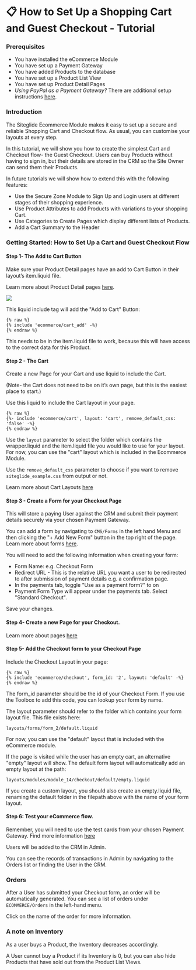 # 📋 How to Set Up a Shopping Cart and Guest Checkout - Tutorial

### Prerequisites

* You have installed the eCommerce Module
* You have set up a Payment Gateway
* You have added Products to the database
* You have set up a Product List View
* You have set up Product Detail Pages
* _Using PayPal as a Payment Gateway?_ There are additional setup instructions [here](/ecommerce/get-started-ecommerce/payment-gateways/paypal-custom-params.md).

### Introduction

The Siteglide Ecommerce Module makes it easy to set up a secure and reliable Shopping Cart and Checkout flow. As usual, you can customise your layouts at every step.

In this tutorial, we will show you how to create the simplest Cart and Checkout flow- the Guest Checkout. Users can buy Products without having to sign in, but their details are stored in the CRM so the Site Owner can send them their Products.

In future tutorials we will show how to extend this with the following features:

* Use the Secure Zone Module to Sign Up and Login users at different stages of their shopping experience.
* Use Product Attributes to add Products with variations to your shopping Cart.
* Use Categories to Create Pages which display different lists of Products.
* Add a Cart Summary to the Header

### Getting Started: How to Set Up a Cart and Guest Checkout Flow

#### Step 1- The Add to Cart Button

Make sure your Product Detail pages have an add to Cart Button in their layout’s item.liquid file.

Learn more about Product Detail pages [here](/ecommerce/get-started-ecommerce/cart-checkout-and-quotes/product-views/product-detail.md).

![](https://d258lu9myqkejp.cloudfront.net/attachment\_images/09bec6936a6d6b6df748b7b4d793a9bd3e35619c1a44369f1508ff70eabc0bd679bbc6c1-f720-4782-a09c-c66699\_dv7ljb.png)

This liquid include tag will add the "Add to Cart" Button:

```liquid
{% raw %}
{% include 'ecommerce/cart_add' -%}
{% endraw %}
```

This needs to be in the item.liquid file to work, because this will have access to the correct data for this Product.

#### Step 2 - The Cart

Create a new Page for your Cart and use liquid to include the Cart.

(Note- the Cart does not need to be on it’s own page, but this is the easiest place to start.)

Use this liquid to include the Cart layout in your page.

```liquid
{% raw %}
{%- include 'ecommerce/cart', layout: 'cart', remove_default_css: 'false' -%}
{% endraw %}
```

Use the `layout` parameter to select the folder which contains the wrapper.liquid and the item.liquid file you would like to use for your layout. For now, you can use the "cart" layout which is included in the Ecommerce Module.

Use the `remove_default_css` parameter to choose if you want to remove `siteglide_example.css` from output or not.

Learn more about Cart Layouts [here](/ecommerce/get-started-ecommerce/cart-checkout-and-quotes/cart/cart-layouts.md)

#### Step 3 - Create a Form for your Checkout Page

This will store a paying User against the CRM and submit their payment details securely via your chosen Payment Gateway.

You can add a form by navigating to `CMS/Forms` in the left hand Menu and then clicking the "+ Add New Form" button in the top right of the page. Learn more about forms [here](/cms/forms/quickstart-forms.md).

You will need to add the following information when creating your form:

* Form Name: e.g. Checkout Form
* Redirect URL - This is the relative URL you want a user to be redirected to after submission of payment details e.g. a confirmation page.
* In the payments tab, toggle "Use as a payment form?" to on
* Payment Form Type will appear under the payments tab. Select "Standard Checkout".

Save your changes.

#### Step 4- Create a new Page for your Checkout.

Learn more about pages [here](/cms/pages/quickstart-pages.md)

#### Step 5- Add the Checkout form to your Checkout Page

Include the Checkout Layout in your page:

```liquid
{% raw %}
{% include 'ecommerce/checkout', form_id: '2', layout: 'default' -%}
{% endraw %}
```

The form\_id parameter should be the id of your Checkout Form. If you use the Toolbox to add this code, you can lookup your form by name.

The layout parameter should refer to the folder which contains your form layout file. This file exists here:

`layouts/forms/form_2/default.liquid`

For now, you can use the "default" layout that is included with the eCommerce module.

If the page is visited while the user has an empty cart, an alternative "empty" layout will show. The default form layout will automatically add an empty layout at the path:

`layouts/modules/module_14/checkout/default/empty.liquid`

If you create a custom layout, you should also create an empty.liquid file, renaming the default folder in the filepath above with the name of your form layout.

#### Step 6: Test your eCommerce flow.

Remember, you will need to use the test cards from your chosen Payment Gateway. Find more information [here](/ecommerce/get-started-ecommerce/payment-gateways.md)

Users will be added to the CRM in Admin.

You can see the records of transactions in Admin by navigating to the Orders list or finding the User in the CRM.

### Orders

After a User has submitted your Checkout form, an order will be automatically generated. You can see a list of orders under `ECOMMERCE/Orders` in the left-hand menu.

Click on the name of the order for more information.

### A note on Inventory

As a user buys a Product, the Inventory decreases accordingly.

A User cannot buy a Product if its Inventory is 0, but you can also hide Products that have sold out from the Product List Views.